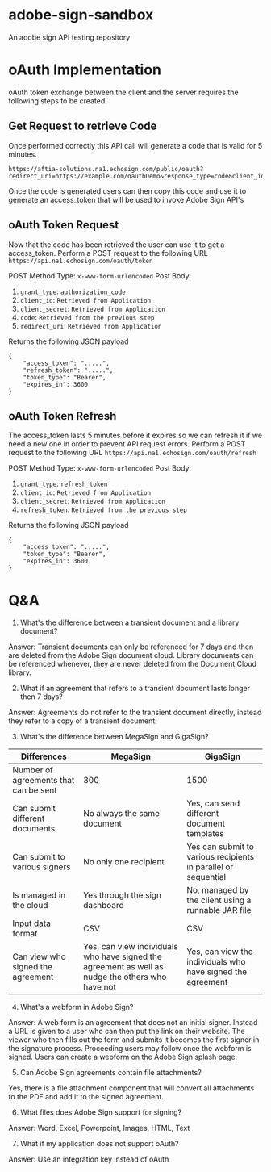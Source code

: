 # adobe-sign-sandbox
An adobe sign API testing repository

# oAuth Implementation

oAuth token exchange between the client and the server requires the following steps to be created.

## Get Request to retrieve Code
Once performed correctly this API call will generate a code that is valid for 5 minutes.

```
https://aftia-solutions.na1.echosign.com/public/oauth?redirect_uri=https://example.com/oauthDemo&response_type=code&client_id=d4HQNPFIXFD255H&scope=user_login:self+agreement_write:account&state=S6YQD7KDA556DIV6NAU4ELTGSIV26ZNMXDSF7WIEEP0ZLQCLDQ89OYG78C3K9SROC8DXCGRVSGKU1IT1
```

Once the code is generated users can then copy this code and use it to generate an access_token that will be used to invoke Adobe Sign API's

## oAuth Token Request

Now that the code has been retrieved the user can use it to get a access_token. Perform a POST request to the following URL `https://api.na1.echosign.com/oauth/token`

POST Method Type: `x-www-form-urlencoded`
Post Body:
1. `grant_type`: `authorization_code`
2. `client_id`: `Retrieved from Application`
3. `client_secret`: `Retrieved from Application`
4. `code`: `Retrieved from the previous step`
5. `redirect_uri`: `Retrieved from Application`

Returns the following JSON payload
```
{
    "access_token": ".....",
    "refresh_token": ".....",
    "token_type": "Bearer",
    "expires_in": 3600
}
```

## oAuth Token Refresh

The access_token lasts 5 minutes before it expires so we can refresh it if we need a new one in order to prevent API request errors. Perform a POST request to the following URL `https://api.na1.echosign.com/oauth/refresh`

POST Method Type: `x-www-form-urlencoded`
Post Body:
1. `grant_type`: `refresh_token`
2. `client_id`: `Retrieved from Application`
3. `client_secret`: `Retrieved from Application`
4. `refresh_token`: `Retrieved from the previous step`

Returns the following JSON payload
```
{
    "access_token": ".....",
    "token_type": "Bearer",
    "expires_in": 3600
}
```

# Q&A

1. What's the difference between a transient document and a library document?

Answer: Transient documents can only be referenced for 7 days and then are deleted from the Adobe Sign document cloud. Library documents can be referenced whenever, they are never deleted from the Document Cloud library.

2. What if an agreement that refers to a transient document lasts longer then 7 days?

Answer: Agreements do not refer to the transient document directly, instead they refer to a copy of a transient document.

3. What's the difference between MegaSign and GigaSign?

| Differences                           | MegaSign                                 | GigaSign                                                       |
|---------------------------------------|------------------------------------------|----------------------------------------------------------------|
| Number of agreements that can be sent | 300                                      | 1500                                                           |
| Can submit different documents        | No always the same document              | Yes, can send different document templates                     |
| Can submit to various signers         | No only one recipient                    | Yes can submit to various recipients in parallel or sequential |
| Is managed in the cloud               | Yes through the sign dashboard           | No, managed by the client using a runnable JAR file            |
| Input data format                     | CSV                                      | CSV                                                            |
| Can view who signed the agreement     | Yes, can view individuals who have signed the agreement as well as nudge the others who have not | Yes, can view the individuals who have signed the agreement |

4. What's a webform in Adobe Sign? 

Answer: A web form is an agreement that does not an initial signer. Instead a URL is given to a user who can then put the link on their website. The viewer who then fills out the form and submits it becomes the first signer in the signature process. Proceeding users may follow once the webform is signed. Users can create a webform on the Adobe Sign splash page.

5. Can Adobe Sign agreements contain file attachments?

Yes, there is a file attachment component that will convert all attachments to the PDF and add it to the signed agreement.

6. What files does Adobe Sign support for signing?

Answer: Word, Excel, Powerpoint, Images, HTML, Text

7. What if my application does not support oAuth?

Answer: Use an integration key instead of oAuth